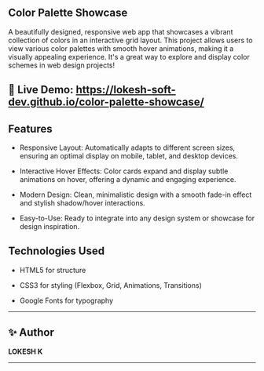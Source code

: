 ## Color Palette Showcase

   A beautifully designed, responsive web app that showcases a vibrant collection of colors in an interactive grid layout. This project allows users to view various color palettes with smooth hover animations, making it a visually appealing experience. It's a great way to explore and display color schemes in web design projects!

## 🚀 Live Demo: https://lokesh-soft-dev.github.io/color-palette-showcase/


## Features

- Responsive Layout: Automatically adapts to different screen sizes, ensuring an optimal display on mobile, tablet, and desktop devices.

- Interactive Hover Effects: Color cards expand and display subtle animations on hover, offering a dynamic and engaging experience.

- Modern Design: Clean, minimalistic design with a smooth fade-in effect and stylish shadow/hover interactions.

- Easy-to-Use: Ready to integrate into any design system or showcase for design inspiration.

## Technologies Used

- HTML5 for structure

- CSS3 for styling (Flexbox, Grid, Animations, Transitions)

- Google Fonts for typography

---
## ✨ Author

**LOKESH K**  

---

